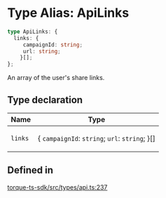 # Type Alias: ApiLinks

```ts
type ApiLinks: {
  links: {
     campaignId: string;
     url: string;
    }[];
};
```

An array of the user's share links.

## Type declaration

<table>
<thead>
<tr>
<th>Name</th>
<th>Type</th>
</tr>
</thead>
<tbody>
<tr>
<td>

`links`

</td>
<td>

\{
  `campaignId`: `string`;
  `url`: `string`;
 \}[]

</td>
</tr>
</tbody>
</table>

## Defined in

[torque-ts-sdk/src/types/api.ts:237](https://github.com/torque-labs/torque-ts-sdk/blob/e34efdf278512e8a58bacdba966e9cd90b1db20a/src/types/api.ts#L237)
